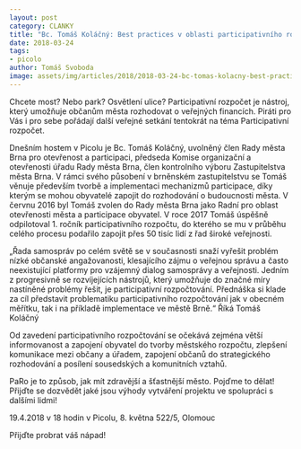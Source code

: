 ```yaml
---
layout: post
category: CLANKY
title: "Bc. Tomáš Koláčný: Best practices v oblasti participativního rozpočtování"
date: 2018-03-24
tags: 
- picolo
author: Tomáš Svoboda
image: assets/img/articles/2018/2018-03-24-bc-tomas-kolacny-best-practices-v-oblasti-participativniho-rozpoctovani.jpg   #751x422 pixelu
---
```

Chcete most? Nebo park? Osvětlení ulice? Participativní rozpočet je nástroj, který umožňuje občanům města rozhodovat o veřejných financích. Piráti pro Vás i pro sebe pořádají další veřejné setkání tentokrát na téma Participativní rozpočet.

Dnešním hostem v Picolu je Bc. Tomáš Koláčný, uvolněný člen Rady města Brna pro otevřenost a participaci, předseda Komise organizační a otevřenosti úřadu Rady města Brna, člen kontrolního výboru Zastupitelstva města Brna. V rámci svého působení v brněnském zastupitelstvu se Tomáš věnuje především tvorbě a implementaci mechanizmů participace, díky kterým se mohou obyvatelé zapojit do rozhodování o budoucnosti města. V červnu 2016 byl Tomáš zvolen do Rady města Brna jako Radní pro oblast otevřenosti města a participace obyvatel. V roce 2017 Tomáš úspěšně odpilotoval 1. ročník participativního rozpočtu, do kterého se mu v průběhu celého procesu podařilo zapojit přes 50 tisíc lidí z řad široké veřejnosti.

„Řada samospráv po celém světě se v současnosti snaží vyřešit problém nízké občanské angažovanosti, klesajícího zájmu o veřejnou správu a často neexistující platformy pro vzájemný dialog samosprávy a veřejnosti. Jedním z progresivně se rozvíjejících nástrojů, který umožňuje do značné míry nastíněné problémy řešit, je participativní rozpočtování. Přednáška si klade za cíl představit problematiku participativního rozpočtování jak v obecném měřítku, tak i na příkladě implementace ve městě Brně.“ Říká Tomáš Koláčný 

Od zavedení participativního rozpočtování se očekává zejména větší informovanost a zapojení obyvatel do tvorby městského rozpočtu, zlepšení komunikace mezi občany a úřadem, zapojení občanů do strategického rozhodování a posílení sousedských a komunitních vztahů. 

PaRo je to způsob, jak mít zdravější a šťastnější město. Pojďme to dělat! Přijďte se dozvědět jaké jsou výhody vytváření projektu ve spolupráci s dalšími lidmi! 

19.4.2018 v 18 hodin v Picolu, 8. května 522/5, Olomouc 

Přijďte probrat váš nápad! 